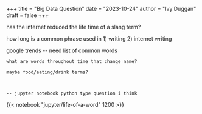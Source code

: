 +++
title = "Big Data Question"
date = "2023-10-24"
author = "Ivy Duggan"
draft = false
+++

has the internet reduced the life time of a slang term?

how long is a common phrase used in 1) writing 2) internet writing

google trends -- need list of common words

    what are words throughout time that change name?

    maybe food/eating/drink terms?



    -- jupyter notebook python type question i think
{{< notebook "jupyter/life-of-a-word" 1200 >}}
